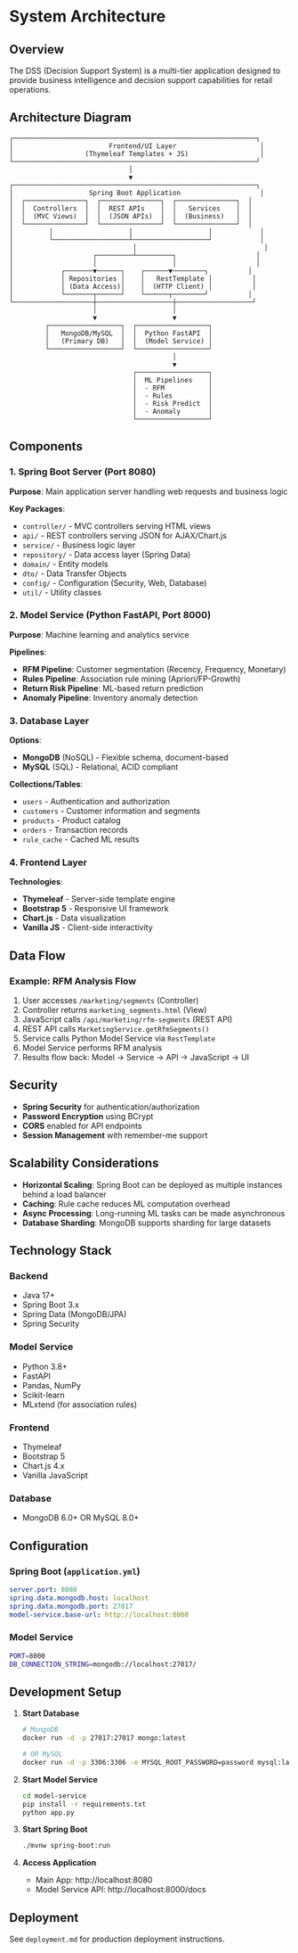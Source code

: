 # System Architecture

## Overview

The DSS (Decision Support System) is a multi-tier application designed to provide business intelligence and decision support capabilities for retail operations.

## Architecture Diagram

```
┌─────────────────────────────────────────────────────────────┐
│                        Frontend/UI Layer                     │
│                  (Thymeleaf Templates + JS)                  │
└─────────────────────────────────────────────────────────────┘
                              │
                              ▼
┌─────────────────────────────────────────────────────────────┐
│                   Spring Boot Application                    │
│  ┌───────────────┐  ┌───────────────┐  ┌───────────────┐  │
│  │  Controllers  │  │  REST APIs    │  │   Services    │  │
│  │  (MVC Views)  │  │  (JSON APIs)  │  │  (Business)   │  │
│  └───────────────┘  └───────────────┘  └───────────────┘  │
│         │                   │                   │            │
│         └───────────────────┴───────────────────┘            │
│                              │                                │
│                    ┌─────────┴─────────┐                    │
│                    │                   │                    │
│            ┌───────▼──────┐    ┌──────▼────────┐          │
│            │ Repositories │    │   RestTemplate │          │
│            │ (Data Access)│    │  (HTTP Client) │          │
│            └───────┬──────┘    └──────┬────────┘          │
└────────────────────┼───────────────────┼───────────────────┘
                     │                   │
                     ▼                   ▼
         ┌──────────────────┐  ┌──────────────────┐
         │   MongoDB/MySQL  │  │  Python FastAPI  │
         │   (Primary DB)   │  │  (Model Service) │
         └──────────────────┘  └──────────────────┘
                                         │
                                         ▼
                               ┌──────────────────┐
                               │  ML Pipelines    │
                               │  - RFM           │
                               │  - Rules         │
                               │  - Risk Predict  │
                               │  - Anomaly       │
                               └──────────────────┘
```

## Components

### 1. Spring Boot Server (Port 8080)

**Purpose**: Main application server handling web requests and business logic

**Key Packages**:
- `controller/` - MVC controllers serving HTML views
- `api/` - REST controllers serving JSON for AJAX/Chart.js
- `service/` - Business logic layer
- `repository/` - Data access layer (Spring Data)
- `domain/` - Entity models
- `dto/` - Data Transfer Objects
- `config/` - Configuration (Security, Web, Database)
- `util/` - Utility classes

### 2. Model Service (Python FastAPI, Port 8000)

**Purpose**: Machine learning and analytics service

**Pipelines**:
- **RFM Pipeline**: Customer segmentation (Recency, Frequency, Monetary)
- **Rules Pipeline**: Association rule mining (Apriori/FP-Growth)
- **Return Risk Pipeline**: ML-based return prediction
- **Anomaly Pipeline**: Inventory anomaly detection

### 3. Database Layer

**Options**:
- **MongoDB** (NoSQL) - Flexible schema, document-based
- **MySQL** (SQL) - Relational, ACID compliant

**Collections/Tables**:
- `users` - Authentication and authorization
- `customers` - Customer information and segments
- `products` - Product catalog
- `orders` - Transaction records
- `rule_cache` - Cached ML results

### 4. Frontend Layer

**Technologies**:
- **Thymeleaf** - Server-side template engine
- **Bootstrap 5** - Responsive UI framework
- **Chart.js** - Data visualization
- **Vanilla JS** - Client-side interactivity

## Data Flow

### Example: RFM Analysis Flow

1. User accesses `/marketing/segments` (Controller)
2. Controller returns `marketing_segments.html` (View)
3. JavaScript calls `/api/marketing/rfm-segments` (REST API)
4. REST API calls `MarketingService.getRfmSegments()`
5. Service calls Python Model Service via `RestTemplate`
6. Model Service performs RFM analysis
7. Results flow back: Model → Service → API → JavaScript → UI

## Security

- **Spring Security** for authentication/authorization
- **Password Encryption** using BCrypt
- **CORS** enabled for API endpoints
- **Session Management** with remember-me support

## Scalability Considerations

- **Horizontal Scaling**: Spring Boot can be deployed as multiple instances behind a load balancer
- **Caching**: Rule cache reduces ML computation overhead
- **Async Processing**: Long-running ML tasks can be made asynchronous
- **Database Sharding**: MongoDB supports sharding for large datasets

## Technology Stack

### Backend
- Java 17+
- Spring Boot 3.x
- Spring Data (MongoDB/JPA)
- Spring Security

### Model Service
- Python 3.8+
- FastAPI
- Pandas, NumPy
- Scikit-learn
- MLxtend (for association rules)

### Frontend
- Thymeleaf
- Bootstrap 5
- Chart.js 4.x
- Vanilla JavaScript

### Database
- MongoDB 6.0+ OR MySQL 8.0+

## Configuration

### Spring Boot (`application.yml`)
```yaml
server.port: 8080
spring.data.mongodb.host: localhost
spring.data.mongodb.port: 27017
model-service.base-url: http://localhost:8000
```

### Model Service
```bash
PORT=8000
DB_CONNECTION_STRING=mongodb://localhost:27017/
```

## Development Setup

1. **Start Database**
   ```bash
   # MongoDB
   docker run -d -p 27017:27017 mongo:latest
   
   # OR MySQL
   docker run -d -p 3306:3306 -e MYSQL_ROOT_PASSWORD=password mysql:latest
   ```

2. **Start Model Service**
   ```bash
   cd model-service
   pip install -r requirements.txt
   python app.py
   ```

3. **Start Spring Boot**
   ```bash
   ./mvnw spring-boot:run
   ```

4. **Access Application**
   - Main App: http://localhost:8080
   - Model Service API: http://localhost:8000/docs

## Deployment

See `deployment.md` for production deployment instructions.

